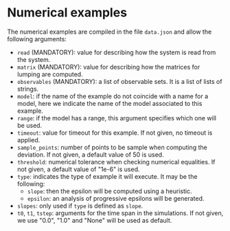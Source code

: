 # Numerical examples

The numerical examples are compiled in the file `data.json` and allow the following arguments:

* `read` (MANDATORY): value for describing how the system is read from the system.
* `matrix` (MANDATORY): value for describing how the matrices for lumping are computed.
* `observables` (MANDATORY): a list of observable sets. It is a list of lists of strings.
* `model`: if the name of the example do not coincide with a name for a model, here we 
  indicate the name of the model associated to this example.
* `range`: if the model has a range, this argument specifies which one will be used.
* `timeout`: value for timeout for this example. If not given, no timeout is applied.
* `sample_points`: number of points to be sample when computing the deviation. If not
  given, a default value of 50 is used.
* `threshold`: numerical tolerance when checking numerical equalities. If not given, a 
  default value of "1e-6" is used.
* `type`: indicates the type of example it will execute. It may be the following: 
    - `slope`: then the epsilon will be computed using a heuristic. 
    - `epsilon`: an analysis of progressive epsilons will be generated.
* `slopes`: only used if `type` is defined as `slope`.
* `t0`, `t1`, `tstep`: arguments for the time span in the simulations. If not given, we 
  use "0.0", "1.0" and "None" will be used as default.